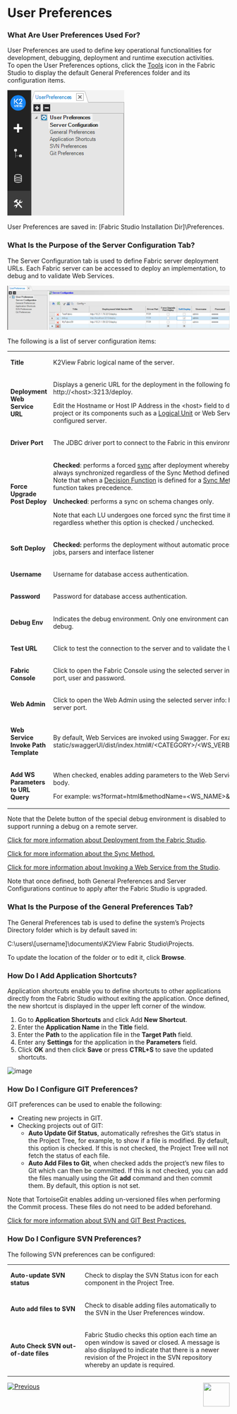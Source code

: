 # User Preferences

### What Are User Preferences Used For?
User Preferences are used to define key operational functionalities for development, debugging, deployment and runtime execution activities.\
To open the User Preferences options, click the [Tools](/articles/04_fabric_studio/01_UI_components_and_menus.md#fabric-studio-toolbar-tabs) icon in the Fabric Studio to display the default General Preferences folder and its configuration items.

![image](images/04_04_01_user_pref.PNG)

User Preferences are saved in: [Fabric Studio Installation Dir]\Preferences. 

### What Is the Purpose of the Server Configuration Tab?

The Server Configuration tab is used to define Fabric server deployment URLs. Each Fabric server can be accessed to deploy an implementation, to debug and to validate Web Services. 

![image](images/04_04_02_server_config.PNG)


The following is a list of server configuration items: 

<table>
<tbody>
<tr>
<td width="200">
<p><strong>Title</strong></p>
</td>
<td width="500">
<p>K2View Fabric logical name of the server.</p>
</td>
</tr>
<tr>
<td width="133">
<p><strong>Deployment Web Service URL</strong></p>
</td>
<td width="467">
<p>Displays a generic URL for the deployment in the following format: http://&lt;host&gt;:3213/deploy.</p>
<p>Edit the Hostname or Host IP Address in the &lt;host&gt; field to deploy your project or its components such as a <a href="/articles/03_logical_units/01_LU_overview.md">Logical Unit</a> or Web Services to the configured server.</p>
</td>
</tr>
<tr>
<td width="133">
<p><strong>Driver Port</strong></p>
</td>
<td width="467">
<p>The JDBC driver port to connect to the Fabric in this environment.</p>
</td>
</tr>
<tr>
<td width="133">
<p><strong>Force Upgrade Post Deploy</strong></p>
</td>
<td width="467">
<p><strong>Checked</strong>: performs a forced <a href="/articles/14_sync_LU_instance/01_sync_LUI_overview.md">sync</a> after deployment whereby the LU is always synchronized regardless of the Sync Method defined for the LU. <br />Note that when a <a href="/articles/07_table_population/08_project_functions.md#project-function-types">Decision Function</a> is defined for a <a href="/articles/14_sync_LU_instance/04_sync_methods.md">Sync Method</a>, the function takes precedence.</p>
<p><strong>Unchecked</strong>: performs a sync on schema changes only.</p>
<p>Note that each LU undergoes one forced sync the first time it is retrieved, regardless whether this option is checked / unchecked.</p>
</td>
</tr>
<tr>
<td>
<p><strong>Soft Deploy</strong></p>
</td>
<td>
<p><strong>Checked:</strong> performs the deployment without automatic processes: user jobs, parsers and interface listener</p>
</td>
</tr>
<tr>
<td width="133">
<p><strong>Username</strong></p>
</td>
<td width="467">
<p>Username for database access authentication.</p>
</td>
</tr>
<tr>
<td width="133">
<p><strong>Password</strong></p>
</td>
<td width="467">
<p>Password for database access authentication.</p>
</td>
</tr>
<tr>
<td width="133">
<p><strong>Debug Env</strong></p>
</td>
<td width="467">
<p>Indicates the debug environment. Only one environment can be marked as debug.</p>
</td>
</tr>
<tr>
<td width="133">
<p><strong>Test URL</strong></p>
</td>
<td width="467">
<p>Click to test the connection to the server and to validate the URL.</p>
</td>
</tr>
<tr>
<td width="133">
<p><strong>Fabric Console</strong></p>
</td>
<td width="467">
<p>Click to open the Fabric Console using the selected server info: host, JDBC port, user and password.</p>
</td>
</tr>
<tr>
<td width="133">
<p><strong>Web Admin</strong></p>
</td>
<td width="467">
<p>Click to open the Web Admin using the selected server info: host and web server port.</p>
</td>
</tr>
<tr>
<td width="133">
<p><strong>Web Service Invoke Path Template</strong></p>
</td>
<td width="467">
<p>By default, Web Services are invoked using Swagger. For example: static/swaggerUI/dist/index.html#/&lt;CATEGORY&gt;/&lt;WS_VERB&gt;_&lt;WS_PATH&gt;</p>
</td>
</tr>
<tr>
<td width="133">
<p><strong>Add WS Parameters to URL Query</strong></p>
</td>
<td width="467">
<p>When checked, enables adding parameters to the Web Service (WS) URL body.</p>
<p>For example: ws?format=html&amp;methodName=&lt;WS_NAME&gt;&amp;token=&nbsp;&nbsp;&nbsp;&nbsp;&nbsp;</p>
</td>
</tr>
</tbody>
</table>


Note that the Delete button of the special debug environment is disabled to support running a debug on a remote server.



[Click for more information about Deployment from the Fabric Studio](/articles/16_deploy_fabric/02_deploy_from_Fabric_Studio.md).

[Click for more information about the Sync Method.](/articles/14_sync_LU_instance/04_sync_methods.md)

[Click for more information about Invoking a Web Service from the Studio](/articles/15_web_services_and_graphit/09_swagger.md#invoking-and-testing-web-services-using-fabric-studio).

Note that once defined, both General Preferences and Server Configurations continue to apply after the Fabric Studio is upgraded.

### What Is the Purpose of the General Preferences Tab?

The General Preferences tab is used to define the system’s Projects Directory folder which is by default saved in:

C:\users\\[username]\documents\K2View Fabric Studio\Projects.

To update the location of the folder or to edit it, click **Browse**.

### How Do I Add Application Shortcuts?

Application shortcuts enable you to define shortcuts to other applications directly from the Fabric Studio without exiting the application. Once defined, the new shortcut is displayed in the upper left corner of the window.

1. Go to **Application Shortcuts** and click Add **New Shortcut**.  
2. Enter the **Application Name** in the **Title** field.
3. Enter the **Path** to the application file in the **Target Path** field.
4. Enter any **Settings** for the application in the **Parameters** field.
5. Click **OK** and then click **Save** or press **CTRL+S** to save the updated shortcuts. 

![image](images/04_04_03_app_shortcut.PNG)

### How Do I Configure GIT Preferences?

GIT preferences can be used to enable the following:
* Creating new projects in GIT.
* Checking projects out of GIT: 
  * **Auto Update Gif Status**, automatically refreshes the Git’s status in the Project Tree, for example, to show if a file is modified. By default, this option is checked. If this is not checked, the Project Tree will not fetch the status of each file.
  * **Auto Add Files to Git**, when checked adds the project’s new files to Git which can then be committed. If this is not checked, you can add the files manually using the Git **add** command and then commit them. By default, this option is not set.

Note that TortoiseGit enables adding un-versioned files when performing the Commit process. These files do not need to be added beforehand. 

[Click for more information about SVN and GIT Best Practices.](/articles/04_fabric_studio/07_best_practices_for_working_with_GIT_and_SVN.md)

### How Do I Configure SVN Preferences?
The following SVN preferences can be configured:

<table>
<tbody>
<tr>
<td width="200">
<p><strong>Auto-update SVN status</strong></p>
</td>
<td width="500">
<p>Check to display the SVN Status icon for each component in the Project Tree.</p>
</td>
</tr>
<tr>
<td width="236">
<p><strong>Auto add files to SVN</strong></p>
</td>
<td width="368">
<p>Check to disable adding files automatically to the SVN in the User Preferences window.</p>
</td>
</tr>
<tr>
<td width="236">
<p><strong>Auto Check SVN out-of-date files</strong></p>
</td>
<td width="368">
<p>Fabric Studio checks this option each time an open window is saved or closed. A message is also displayed to indicate that there is a newer revision of the Project in the SVN repository whereby an update is required.</p>
</td>
</tr>
</tbody>
</table>

[![Previous](/articles/images/Previous.png)](/articles/04_fabric_studio/03_diagram_and_toolbars.md)[<img align="right" width="60" height="54" src="/articles/images/Next.png">](/articles/04_fabric_studio/05_creating_a_new_project.md)



